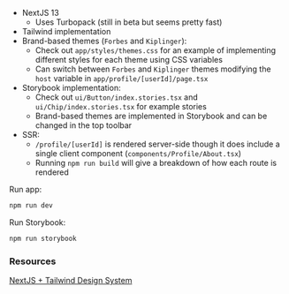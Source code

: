 - NextJS 13
  - Uses Turbopack (still in beta but seems pretty fast)
- Tailwind implementation
- Brand-based themes (`Forbes` and `Kiplinger`):
  - Check out `app/styles/themes.css` for an example of implementing different styles for each theme using CSS variables
  - Can switch between `Forbes` and `Kiplinger` themes modifying the `host` variable in `app/profile/[userId]/page.tsx`
- Storybook implementation:
  - Check out `ui/Button/index.stories.tsx` and `ui/Chip/index.stories.tsx` for example stories
  - Brand-based themes are implemented in Storybook and can be changed in the top toolbar
- SSR:
  - `/profile/[userId]` is rendered server-side though it does include a single client component (`components/Profile/About.tsx`)
  - Running `npm run build` will give a breakdown of how each route is rendered

Run app:

```bash
npm run dev
```

Run Storybook:

```bash
npm run storybook
```

### Resources

[NextJS + Tailwind Design System](https://www.youtube.com/watch?v=T-Zv73yZ_QI&t=1s)

